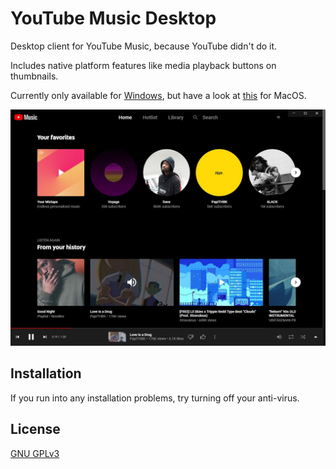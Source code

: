 # YouTube Music Desktop

Desktop client for YouTube Music, because YouTube didn't do it.

Includes native platform features like media playback buttons on thumbnails.

Currently only available for [Windows](https://github.com/alex-lushiku/youtube-music-desktop/releases), but have a look at [this](https://ytmusic.app) for MacOS.

![Screenshot](./res/screenshot.jpg)

## Installation
If you run into any installation problems, try turning off your anti-virus.

## License
[GNU GPLv3](LICENSE)
